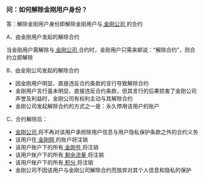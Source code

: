 ### 问：如何解除金刚用户身份？

答：解除金刚用户身份即解除金刚用户与[ 金刚公司 ]()的合约

A、由金刚用户发起的解除合约

当金刚用户需解除与[ 金刚公司 ]()合约时，金刚用户只需来邮说：“解除合约”，则合约立即解除

B、由金刚公司发起的解除合约

- 因金刚用户明显、直接违反合约条款的言行导致解除合约
- 金刚用户言行虽未明显、直接违反合约条款，但其言行的后果损害了金刚公司声誉及利益时，金刚公司有权利主动与其解除合约
- 金刚公司发起解除合约的方式之一是：永久停用该用户的账户

C、合约解除后：

- [ 金刚公司 ]()将不再对该用户承担除用户信息与用户隐私保护条款之外的合约义务
- 该用户在[ 金刚网 ]()的账户将注销
- 该用户账户下的所有[ 金刚号 ]()将注销
- 该用户账户下的所有[ 剩余流量 ]()将注销
- 该用户账户下的所有[ 积分 ]()将注销
- 金刚公司不因该用户与金刚公司解除合约而放弃对其个人信息和隐私的保护
